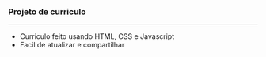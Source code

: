 ### Projeto de curriculo

---
- Curriculo feito usando HTML, CSS e Javascript
- Facil de atualizar e compartilhar